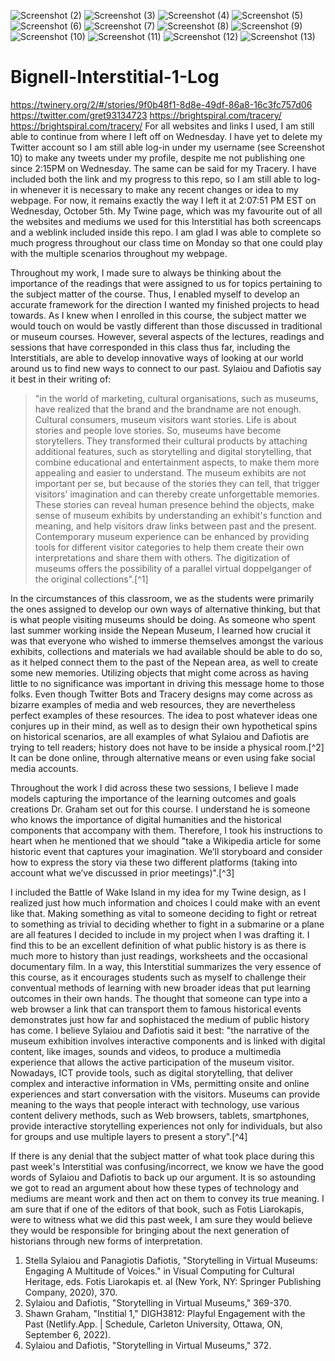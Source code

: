 ![Screenshot (2)](https://user-images.githubusercontent.com/113065635/194716602-44e9b356-d2ff-4c18-85e3-69abd2cdb7b7.png)
![Screenshot (3)](https://user-images.githubusercontent.com/113065635/194716605-9bfb216c-c739-4ce6-bc07-3c74ead11dfb.png)
![Screenshot (4)](https://user-images.githubusercontent.com/113065635/194716608-60c0bbb9-7774-4190-8fad-c71d11405f59.png)
![Screenshot (5)](https://user-images.githubusercontent.com/113065635/194716610-bd28753a-bd01-4beb-a174-e23568224ed1.png)
![Screenshot (6)](https://user-images.githubusercontent.com/113065635/194716612-dedabc47-cc02-4a5d-af3e-b5bc4ae03d82.png)
![Screenshot (7)](https://user-images.githubusercontent.com/113065635/194716616-7fa5df74-32ff-49d7-bf97-41e03aa7439a.png)
![Screenshot (8)](https://user-images.githubusercontent.com/113065635/194716617-a2eb751c-f195-44c5-9ef1-dc0c031b3031.png)
![Screenshot (9)](https://user-images.githubusercontent.com/113065635/194716620-acfc3ea7-0e7e-4eb7-92c5-0d0af3c7cd1a.png)
![Screenshot (10)](https://user-images.githubusercontent.com/113065635/194716624-63aaa8cf-fd2e-400d-a0d8-79c9c7df99f1.png)
![Screenshot (11)](https://user-images.githubusercontent.com/113065635/194716629-28ae8595-ca8e-43fa-b258-5139090002a6.png)
![Screenshot (12)](https://user-images.githubusercontent.com/113065635/194716632-d76c3bc0-d13e-467e-88fe-9a5c5976108e.png)
![Screenshot (13)](https://user-images.githubusercontent.com/113065635/194717193-07260aed-abd9-4446-87f9-c0ed714520f8.png)
# Bignell-Interstitial-1-Log
https://twinery.org/2/#/stories/9f0b48f1-8d8e-49df-86a8-16c3fc757d06 
https://twitter.com/gret93134723
https://brightspiral.com/tracery/
https://brightspiral.com/tracery/
  For all websites and links I used, I am still able to continue from where I left off on Wednesday. I have yet to delete my Twitter account so I am still able log-in under my username (see Screenshot 10) to make any tweets under my profile, despite me not publishing one since 2:15PM on Wednesday. The same can be said for my Tracery. I have included both the link and my progress to this repo, so I am still able to log-in whenever it is necessary to make any recent changes or idea to my webpage. For now, it remains exactly the way I left it at 2:07:51 PM EST on Wednesday, October 5th. My Twine page, which was my favourite out of all the websites and mediums we used for this Interstitial has both screencaps and a weblink included inside this repo. I am glad I was able to complete so much progress throughout our class time on Monday so that one could play with the multiple scenarios throughout my webpage. 
  
  Throughout my work, I made sure to always be thinking about the importance of the readings that were assigned to us for topics pertaining to the subject matter of the course. Thus, I enabled myself to develop an accurate framework for the direction I wanted my finished projects to head towards. As I knew when I enrolled in this course, the subject matter we would touch on would be vastly different than those discussed in traditional or museum courses. However, several aspects of the lectures, readings and sessions that have corresponded in this class thus far, including the Interstitials, are able to develop innovative ways of looking at our world around us to find new ways to connect to our past. Sylaiou and Dafiotis say it best in their writing of: 
  
> "in the world of marketing, cultural organisations, such as museums, have realized that the brand and the brandname are not enough. Cultural consumers, museum visitors want stories. Life is about stories and people love stories. So, museums have become storytellers. They transformed their cultural products by attaching additional features, such as storytelling and digital storytelling, that combine educational and entertainment aspects, to make them more appealing and easier to understand. The museum exhibits are not important per se, but because of the stories they can tell, that trigger visitors' imagination and can thereby create unforgettable memories. These stories can reveal human presence behind the objects, make sense of museum exhibits by understanding an exhibit's function and meaning, and help visitors draw links between past and the present. Contemporary museum experience can be enhanced by providing tools for different visitor categories to help them create their own interpretations and share them with others. The digitization of museums offers the possibility of a parallel virtual doppelganger of the original collections".[^1] 
 
  In the circumstances of this classroom, we as the students were primarily the ones assigned to develop our own ways of alternative thinking, but that is what people visiting museums should be doing. As someone who spent last summer working inside the Nepean Museum, I learned how crucial it was that everyone who wished to immerse themselves amongst the various exhibits, collections and materials we had available should be able to do so, as it helped connect them to the past of the Nepean area, as well to create some new memories. Utilizing objects that might come across as having little to no significance was important in driving this message home to those folks. Even though Twitter Bots and Tracery designs may come across as bizarre examples of media and web resources, they are nevertheless perfect examples of these resources. The idea to post whatever ideas one conjures up in their mind, as well as to design their own hypothetical spins on historical scenarios, are all examples of what Sylaiou and Dafiotis are trying to tell readers; history does not have to be inside a physical room.[^2] It can be done online, through alternative means or even using fake social media accounts.
  
  Throughout the work I did across these two sessions, I believe I made models capturing the importance of the learning outcomes and goals creations Dr. Graham set out for this course. I understand he is someone who knows the importance of digital humanities and the historical components that accompany with them. Therefore, I took his instructions to heart when he mentioned that we should "take a Wikipedia article for some historic event that captures your imagination. We’ll storyboard and consider how to express the story via these two different platforms (taking into account what we’ve discussed in prior meetings)".[^3] 
  
  I included the Battle of Wake Island in my idea for my Twine design, as I realized just how much information and choices I could make with an event like that. Making something as vital to someone deciding to fight or retreat to something as trivial to deciding whether to fight in a submarine or a plane are all features I decided to include in my project when I was drafting it. I find this to be an excellent definition of what public history is as there is much more to history than just readings, worksheets and the occasional documentary film. In a way, this Interstitial summarizes the very essence of this course, as it encourages students such as myself to challenge their conventual methods of learning with new broader ideas that put learning outcomes in their own hands. The thought that someone can type into a web browser a link that can transport them to famous historical events demonstrates just how far and sophistaced the medium of public history has come. I believe Sylaiou and Dafiotis said it best: "the narrative of the museum exhibition involves interactive components and is linked with digital content, like images, sounds and videos, to produce a multimedia experience that allows the active participation of the museum visitor. Nowadays, ICT provide tools, such as digital storytelling, that deliver complex and interactive information in VMs, permitting onsite and online experiences and start conversation with the visitors. Museums can provide meaning to the ways that people interact with technology, use various content delivery methods, such as Web browsers, tablets, smartphones, provide interactive storytelling experiences not only for individuals, but also for groups and use multiple layers to present a story".[^4] 
  
  If there is any denial that the subject matter of what took place during this past week's Interstitial was confusing/incorrect, we know we have the good words of Sylaiou and Dafiotis to back up our argument. It is so astounding we got to read an argument about how these types of technology and mediums are meant work and then act on them to convey its true meaning. I am sure that if one of the editors of that book, such as Fotis Liarokapis, were to witness what we did this past week, I am sure they would believe they would be responsible for bringing about the next generation of historians through new forms of interpretation. 
  
1. Stella Sylaiou and Panagiotis Dafiotis, "Storytelling in Virtual Museums: Engaging A Multitude of Voices." in Visual Computing for Cultural Heritage, eds. Fotis Liarokapis et. al (New York, NY: Springer Publishing Company, 2020), 370.  
2. Sylaiou and Dafiotis, "Storytelling in Virtual Museums," 369-370. 
3. Shawn Graham, "Institial 1," DIGH3812: Playful Engagement with the Past (Netlify.App. | Schedule, Carleton University, Ottawa, ON, September 6, 2022). 
4. Sylaiou and Dafiotis, "Storytelling in Virtual Museums," 372.    
